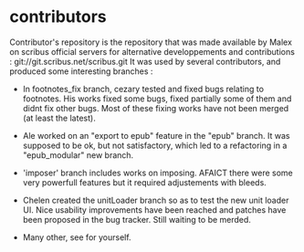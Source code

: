 contributors
============
Contributor's repository is the repository that was made available by Malex on scribus official servers for alternative developpements and contributions : git://git.scribus.net/scribus.git
It was used by several contributors, and produced some interesting branches :

- In footnotes_fix branch, cezary tested and fixed bugs relating to footnotes. His works fixed some bugs, fixed partially some of them and didnt fix other bugs. Most of these fixing works have not been merged (at least the latest).

- Ale worked on an "export to epub" feature in the "epub" branch. It was supposed to be ok, but not satisfactory, which led to a refactoring in a "epub_modular" new branch.

- 'imposer' branch includes works on imposing. AFAICT there were some very powerfull features but it required adjustements with bleeds.

- Chelen created the unitLoader branch so as to test the new unit loader UI. Nice usability improvements have been reached and patches have been proposed in the bug tracker. Still waiting to be merded.

- Many other, see for yourself.
